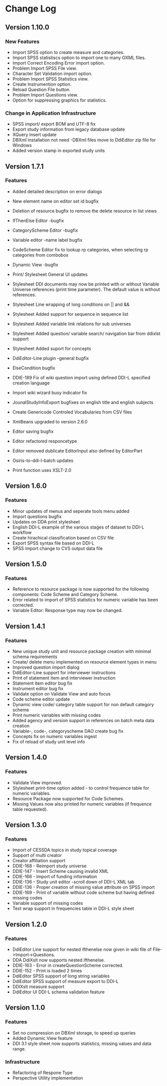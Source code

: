 # Change Log #


## Version 1.10.0 ##
### New Features ###
  * Import SPSS option to create measure and categories.
  * Import SPSS statistiscs option to import one to many OXML files.
  * Import Correct Encoding Error import option.
  * Problem Import SPSS File view.
  * Character Set Validation import option.
  * Problem Import SPSS Statistics view.
  * Create Instrumention option.
  * Reload Question File button
  * Problem Import Questions view.
  * Option for suppressing graphics for statistics.

### Change in Application Infrastructure ###
  * SPSS import/ export BOM and UTF-8 fix
  * Export study information from legacy database update
  * XQuery insert update
  * DBXml installation not need -DBXml files move to DdiEditor zip file for Windows
  * Added version stamp in exported study units

## Version 1.7.1 ##
### Features ###
  * Added detailed description on error dialogs
  * New element name on editor set id bugfix
  * Deletion of resource bugfix to remove the delete resource in list views

  * IfThenElse Editor -bugfix
  * CategoryScheme Editor -bugfix
  * Variable editor  -name label bugfix
  * CodeScheme Editor fix to lookup rp categories, when selecting rp categories from combobox
  * Dynamic View -bugfix

  * Print/ Stylesheet General UI updates
  * Stylesheet DDI documents may now be printed with or without Variable Universe references (print time parameter). The default value is without references.
  * Stylesheet Line wrapping of long conditions on || and &&
  * Stylesheet Added support for sequence in sequence list
  * Stylesheet Added variable link relations for sub universes
  * Stylesheet Added question/ variable search/ navigation bar from ddixlst support
  * Stylesheet Added suport for concepts

  * DdiEditor-Line plugin -general bugfix
  * ElseCondition bugfix
  * DDIE-189 Fix of wiki question import using defined DDI-L specified creation language
  * Import wiki wizard busy indicator fix

  * JounalStudyInfoExport bugfixes on english title and english subjects
  * Create Genericode Controled Vocabularies from CSV files

  * XmlBeans upgraded to version 2.6.0
  * Editor saving bugfix
  * Editor refactored responcetype
  * Editor removed dublicate EditorInput also defined by EditorPart
  * Osiris-to-ddi-l-batch updates
  * Print function uses XSLT-2.0

## Version 1.6.0 ##
### Features ###
  * Minor updates of menus and seperate tools menu added
  * Import questions bugfix
  * Updates on DDA print stylesheet
  * English DDI-L example of the various stages of dataset to DDI-L workflow
  * Create hirachical classification based on CSV file
  * Export SPSS syntax file based on DDI-L
  * SPSS import change to CVS output data file

## Version 1.5.0 ##
### Features ###
  * Reference to resource package is now supported for the following components: Code Scheme and Category Scheme.
  * Error related to import of SPSS statistics for numeric variable has been corrected.
  * Variable Editor: Response type may now be changed.

## Version 1.4.1 ##
### Features ###
  * New unique study unit and resource package creation with minimal schema requirements
  * Create/ delete menu implemented on resource element types in menu
  * Improved question import dialog
  * DdiEditor-Line support for interviewer instructions
  * Print of statement item and interviewer instruction
  * Statement item editor bug fix
  * Instrument editor bug fix
  * Validate option on Validate View and auto focus
  * Code scheme editor update
  * Dynamic view code/ category table support for non default category scheme
  * Print numeric variables with missing codes
  * Added agency and version support in references on batch meta data creation
  * Variable-, code-, categoryscheme DAO create bug fix
  * Concepts fix on numeric variables ingest
  * Fix of reload of study unit level info

## Version 1.4.0 ##
### Features ###
  * Validate View improved.
  * Stylesheet print-time option added - to control frequence table for numeric variables.
  * Resource Package now supported for Code Schemes.
  * Missing Values now also printed for numeric variables (if frequence table
requested).

## Version 1.3.0 ##
### Features ###
  * Import of CESSDA topics in study topical coverage
  * Support of multi creator
  * Creator affiliation support
  * DDIE-168 - Reimport study universe
  * DDIE-147 - Insert Scheme causing invalid XML
  * DDIE-166 - Import of funding information
  * DDIE-136 - Study unit editor -scroll down of DDI-L XML tab
  * DDIE-136 - Proper creation of missing value attribute on SPSS import
  * DDIE-169 - Print of variable without code scheme but having defined missing codes
  * Variable support of missing codes
  * Text wrap support in frequencies table in DDI-L style sheet

## Version 1.2.0 ##
### Features ###
  * DdiEditor Line support for nested ifthenelse now given in wiki file of
File->Import->Questions.
  * DDA DdiXslt now supports nested ifthenelse.
  * DDIE-163 - Error in createQuestionScheme corrected.
  * DDIE-152 - Print is loaded 2 times
  * DdiEditor SPSS support of long string variables
  * DdiEditor SPSS support of measure export to DDI-L
  * DDIXslt measure support
  * DdiEditor UI DDI-L schema validation feature

## Version 1.1.0 ##
### Features ###
  * Set no compression on DBXml storage, to speed up queries
  * Added Dynamic View feature
  * DDI 3.1 style sheet now supports statistics, missing values and data range.

### Infrastructure ###
  * Refactoring of Respone Type
  * Perspective Utility implementation